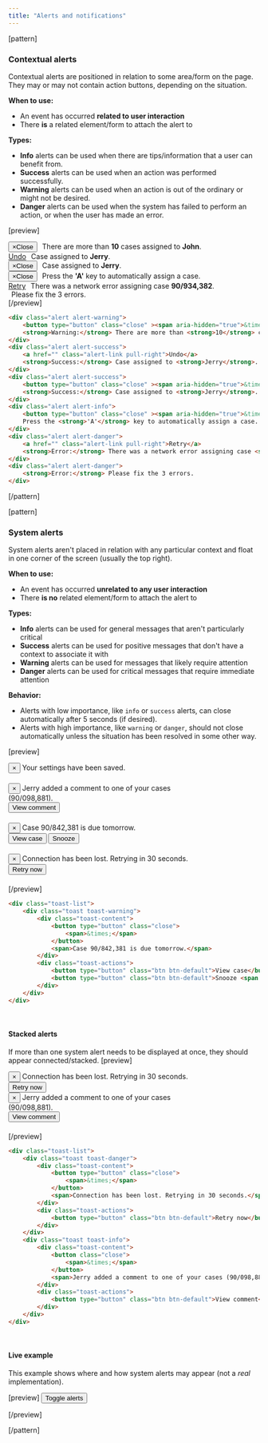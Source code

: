 ```yaml
---
title: "Alerts and notifications"
---
```


[pattern]
### Contextual alerts

Contextual alerts are positioned in relation to some area/form on the page. They may or may not contain action buttons, depending on the situation.

__When to use:__
- An event has occurred __related to user interaction__
- There __is__ a related element/form to attach the alert to

__Types:__
- __Info__ alerts can be used when there are tips/information that a user can benefit from. 
- __Success__ alerts can be used when an action was performed successfully.
- __Warning__ alerts can be used when an action is out of the ordinary or might not be desired.
- __Danger__ alerts can be used when the system has failed to perform an action, or when the user has made an error. 

[preview]
<div style="max-width: 450px;">
    <div class="alert alert-warning">
        <button type="button" class="close" ><span aria-hidden="true">&times;</span><span class="sr-only">Close</span></button>
        <i class="fa fa-fw fa-warning" style="margin-right: 6px;"></i>There are more than <strong>10</strong> cases assigned to <strong>John</strong>.
    </div>
    <div class="alert alert-success">
        <a href="" class="alert-link pull-right">Undo</a>
        <i class="fa fa-fw fa-check" style="margin-right: 6px;"></i> Case assigned to <strong>Jerry</strong>.
    </div>
    <div class="alert alert-success">
        <button type="button" class="close" ><span aria-hidden="true">&times;</span><span class="sr-only">Close</span></button>
        <i class="fa fa-fw fa-check" style="margin-right: 6px;"></i> Case assigned to <strong>Jerry</strong>.
    </div>
    <div class="alert alert-info">
        <button type="button" class="close" ><span aria-hidden="true">&times;</span><span class="sr-only">Close</span></button>
        <i class="fa fa-fw fa-info" style="margin-right: 6px;"></i> Press the <strong>'A'</strong> key to automatically assign a case.
    </div>
    <div class="alert alert-danger">
        <a href="" class="alert-link pull-right">Retry</a>
        <i class="fa fa-fw fa-times-circle" style="margin-right: 6px;"></i> There was a network error assigning case <strong>90/934,382</strong>. 
    </div>
    <div class="alert alert-danger">
        <i class="fa fa-fw fa-times-circle" style="margin-right: 6px;"></i> Please fix the 3 errors.
    </div>
</div>
[/preview]

```html
<div class="alert alert-warning">
    <button type="button" class="close" ><span aria-hidden="true">&times;</span><span class="sr-only">Close</span></button>
    <strong>Warning:</strong> There are more than <strong>10</strong> cases assigned to <strong>John</strong>.
</div>
<div class="alert alert-success">
    <a href="" class="alert-link pull-right">Undo</a>
    <strong>Success:</strong> Case assigned to <strong>Jerry</strong>.
</div>
<div class="alert alert-success">
    <button type="button" class="close" ><span aria-hidden="true">&times;</span><span class="sr-only">Close</span></button>
    <strong>Success:</strong> Case assigned to <strong>Jerry</strong>.
</div>
<div class="alert alert-info">
    <button type="button" class="close" ><span aria-hidden="true">&times;</span><span class="sr-only">Close</span></button>
    Press the <strong>'A'</strong> key to automatically assign a case.
</div>
<div class="alert alert-danger">
    <a href="" class="alert-link pull-right">Retry</a>
    <strong>Error:</strong> There was a network error assigning case <strong>90/934,382</strong>. 
</div>
<div class="alert alert-danger">
    <strong>Error:</strong> Please fix the 3 errors.
</div>
```
[/pattern]

[pattern]
### System alerts

System alerts aren't placed in relation with any particular context and float in one corner of the screen (usually the top right).

__When to use:__
- An event has occurred __unrelated to any user interaction__
- There __is no__ related element/form to attach the alert to

__Types:__
- __Info__ alerts can be used for general messages that aren't particularly critical
- __Success__ alerts can be used for positive messages that don't have a context to associate it with
- __Warning__ alerts can be used for messages that likely require attention
- __Danger__ alerts can be used for critical messages that require immediate attention

__Behavior:__
- Alerts with low importance, like `info` or `success` alerts, can close automatically after 5 seconds (if desired).
- Alerts with high importance, like `warning` or `danger`, should not close automatically unless the situation has been resolved in some other way.

[preview]
<div style="max-width: 400px; margin-bottom: 20px;">
    <div class="toast-list">
        <div class="toast toast-success">
            <div class="toast-content">
                <button class="close">
                    <span>&times;</span>
                </button>
                <span>Your settings have been saved.</span>
            </div>
        </div>
    </div>
</div>

<div style="max-width: 400px; margin-bottom: 20px;">
    <div class="toast-list">
        <div class="toast toast-info">
            <div class="toast-content">
                <button class="close">
                    <span>&times;</span>
                </button>
                <span>Jerry added a comment to one of your cases (90/098,881).</span>
            </div>
            <div class="toast-actions">
                <button type="button" class="btn btn-default">View comment</button> 
            </div>
        </div>
    </div>
</div>
<div style="max-width: 400px; margin-bottom: 20px;">
    <div class="toast-list">
        <div class="toast toast-warning">
            <div class="toast-content">
                <button type="button" class="close">
                    <span>&times;</span>
                </button>
                <span>Case 90/842,381 is due tomorrow.</span>
            </div>
            <div class="toast-actions">
                <button type="button" class="btn btn-default">View case</button> 
                <button type="button" class="btn btn-default">Snooze <span class="caret"></span></button> 
            </div>
        </div>
    </div>
</div>
<div style="max-width: 400px; margin-bottom: 20px;">
    <div class="toast-list">
        <div class="toast toast-danger">
            <div class="toast-content">
                <button type="button" class="close">
                    <span>&times;</span>
                </button>
                <span>Connection has been lost. Retrying in 30 seconds.</span>
            </div>
            <div class="toast-actions">
                <button type="button" class="btn btn-default">Retry now</button> 
            </div>
        </div>
    </div>
</div>
[/preview]

```html
<div class="toast-list">
    <div class="toast toast-warning">
        <div class="toast-content">
            <button type="button" class="close">
                <span>&times;</span>
            </button>
            <span>Case 90/842,381 is due tomorrow.</span>
        </div>
        <div class="toast-actions">
            <button type="button" class="btn btn-default">View case</button> 
            <button type="button" class="btn btn-default">Snooze <span class="caret"></span></button> 
        </div>
    </div>
</div>
```

&nbsp;

#### Stacked alerts
If more than one system alert needs to be displayed at once, they should appear connected/stacked.
[preview]
<div style="max-width: 400px; margin-bottom: 20px;">
    <div class="toast-list">
        <div class="toast toast-danger">
            <div class="toast-content">
                <button type="button" class="close">
                    <span>&times;</span>
                </button>
                <span>Connection has been lost. Retrying in 30 seconds.</span>
            </div>
            <div class="toast-actions">
                <button type="button" class="btn btn-default">Retry now</button> 
            </div>
        </div>
        <div class="toast toast-info">
            <div class="toast-content">
                <button class="close">
                    <span>&times;</span>
                </button>
                <span>Jerry added a comment to one of your cases (90/098,881).</span>
            </div>
            <div class="toast-actions">
                <button type="button" class="btn btn-default">View comment</button> 
            </div>
        </div>
    </div>
</div> 
[/preview]

```html
<div class="toast-list">
    <div class="toast toast-danger">
        <div class="toast-content">
            <button type="button" class="close">
                <span>&times;</span>
            </button>
            <span>Connection has been lost. Retrying in 30 seconds.</span>
        </div>
        <div class="toast-actions">
            <button type="button" class="btn btn-default">Retry now</button> 
        </div>
    </div>
    <div class="toast toast-info">
        <div class="toast-content">
            <button class="close">
                <span>&times;</span>
            </button>
            <span>Jerry added a comment to one of your cases (90/098,881).</span>
        </div>
        <div class="toast-actions">
            <button type="button" class="btn btn-default">View comment</button> 
        </div>
    </div>
</div>
```

&nbsp;

#### Live example
This example shows where and how system alerts may appear <span class="text-muted">(not a <i>real</i> implementation).</span>

[preview]
<button type="button" data-toast-target="#example-toasts" class="btn btn-default show-toasts">Toggle alerts</button>
<div class="toast-list pl-closable-toasts " style="display: none; width: 400px;" id="example-toasts">
    <div class="toast toast-warning">
        <div class="toast-content">
            <button type="button" class="close">
                <span>&times;</span>
            </button>
            <span>Case 90/842,381 is due tomorrow.</span>
        </div>
        <div class="toast-actions">
            <button type="button" class="btn btn-default">View case</button> 
            <button type="button" class="btn btn-default">Snooze <span class="caret"></span></button> 
        </div>
    </div>
    <div class="toast toast-info">
        <div class="toast-content">
            <button class="close">
                <span>&times;</span>
            </button>
            <span>Jerry added a comment to one of your cases (90/098,881).</span>
        </div>
        <div class="toast-actions">
            <button type="button" class="btn btn-default">View comment</button> 
        </div>
    </div>
    <div class="toast toast-danger">
        <div class="toast-content">
            <button type="button" class="close">
                <span>&times;</span>
            </button>
            <span>Connection has been lost. Retrying in 30 seconds.</span>
        </div>
        <div class="toast-actions">
            <button type="button" class="btn btn-default">Retry now</button> 
        </div>
    </div>
</div>
[/preview]

[/pattern]
